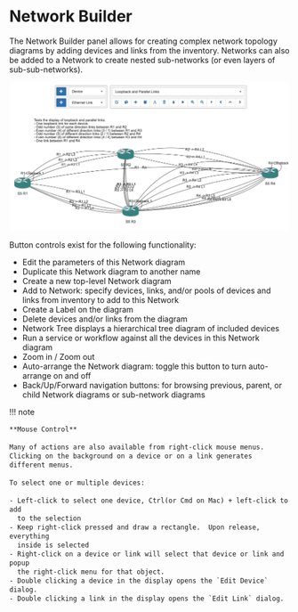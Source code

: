 
# Network Builder

The Network Builder panel allows for creating complex network topology diagrams
by adding devices and links from the inventory. Networks can also be added to a Network
to create nested sub-networks (or even layers of sub-sub-networks).

![Network Builder](../_static/visualization/network_builder.png)

Button controls exist for the following functionality:

- Edit the parameters of this Network diagram
- Duplicate this Network diagram to another name
- Create a new top-level Network diagram
- Add to Network: specify devices, links, and/or pools of devices and links from inventory
  to add to this Network
- Create a Label on the diagram
- Delete devices and/or links from the diagram 
- Network Tree displays a hierarchical tree diagram of included devices
- Run a service or workflow against all the devices in this Network diagram
- Zoom in / Zoom out
- Auto-arrange the Network diagram: toggle this button to turn auto-arrange on and off
- Back/Up/Forward navigation buttons: for browsing previous, parent, or child Network
  diagrams or sub-network diagrams

!!! note

    **Mouse Control**
    
    Many of actions are also available from right-click mouse menus.
    Clicking on the background on a device or on a link generates
    different menus.
    
    To select one or multiple devices:
    
    - Left-click to select one device, Ctrl(or Cmd on Mac) + left-click to add
      to the selection
    - Keep right-click pressed and draw a rectangle.  Upon release, everything
      inside is selected
    - Right-click on a device or link will select that device or link and popup
      the right-click menu for that object.
    - Double clicking a device in the display opens the `Edit Device` dialog.
    - Double clicking a link in the display opens the `Edit Link` dialog.  

